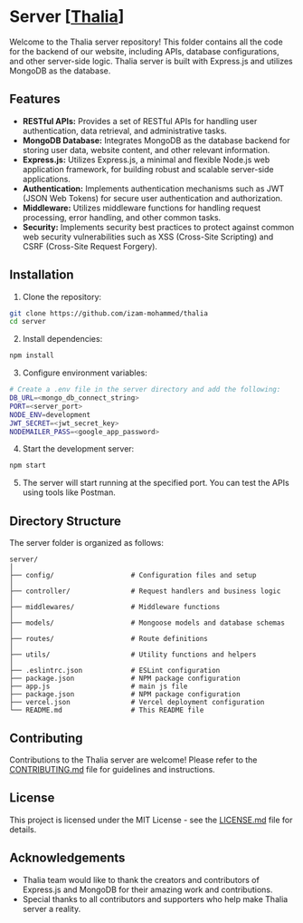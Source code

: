# Server [[Thalia](https://github.com/izam-mohammed/thalia)]

Welcome to the Thalia server repository! This folder contains all the code for the backend of our website, including APIs, database configurations, and other server-side logic. Thalia server is built with Express.js and utilizes MongoDB as the database.

## Features

- **RESTful APIs:** Provides a set of RESTful APIs for handling user authentication, data retrieval, and administrative tasks.
- **MongoDB Database:** Integrates MongoDB as the database backend for storing user data, website content, and other relevant information.
- **Express.js:** Utilizes Express.js, a minimal and flexible Node.js web application framework, for building robust and scalable server-side applications.
- **Authentication:** Implements authentication mechanisms such as JWT (JSON Web Tokens) for secure user authentication and authorization.
- **Middleware:** Utilizes middleware functions for handling request processing, error handling, and other common tasks.
- **Security:** Implements security best practices to protect against common web security vulnerabilities such as XSS (Cross-Site Scripting) and CSRF (Cross-Site Request Forgery).

## Installation

1. Clone the repository:

```bash
git clone https://github.com/izam-mohammed/thalia
cd server
```

2. Install dependencies:

```bash
npm install
```

3. Configure environment variables:

```bash
# Create a .env file in the server directory and add the following:
DB_URL=<mongo_db_connect_string>
PORT=<server_port>
NODE_ENV=development
JWT_SECRET=<jwt_secret_key>
NODEMAILER_PASS=<google_app_password>
```

4. Start the development server:

```bash
npm start
```

5. The server will start running at the specified port. You can test the APIs using tools like Postman.

## Directory Structure

The server folder is organized as follows:

```
server/
│
├── config/                   # Configuration files and setup
│
├── controller/               # Request handlers and business logic
│
├── middlewares/              # Middleware functions
│
├── models/                   # Mongoose models and database schemas
│
├── routes/                   # Route definitions
│
├── utils/                    # Utility functions and helpers
│
├── .eslintrc.json            # ESLint configuration
├── package.json              # NPM package configuration
├── app.js                    # main js file
├── package.json              # NPM package configuration
├── vercel.json               # Vercel deployment configuration
└── README.md                 # This README file
```

## Contributing

Contributions to the Thalia server are welcome! Please refer to the [CONTRIBUTING.md](../CONTRIBUTING.md) file for guidelines and instructions.

## License

This project is licensed under the MIT License - see the [LICENSE.md](../LICENSE) file for details.

## Acknowledgements

- Thalia team would like to thank the creators and contributors of Express.js and MongoDB for their amazing work and contributions.
- Special thanks to all contributors and supporters who help make Thalia server a reality.
